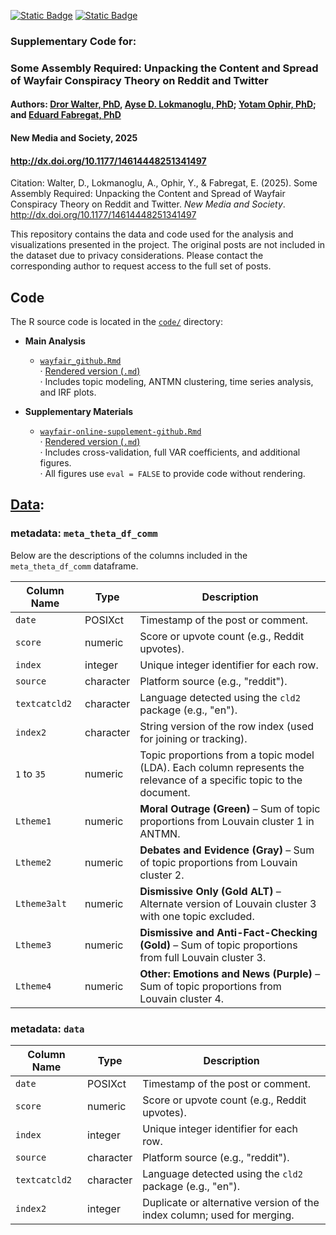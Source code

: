 [![Static Badge](https://img.shields.io/badge/R-blue)](https://github.com/aysedeniz09/someassemblyrequired)
[![Static Badge](https://img.shields.io/badge/DOI:10.1177/14614448251341497-yellow)](http://dx.doi.org/10.1177/14614448251341497)


### Supplementary Code for:
### Some Assembly Required: Unpacking the Content and Spread of Wayfair Conspiracy Theory on Reddit and Twitter
#### Authors: [Dror Walter, PhD](https://cas.gsu.edu/profile/dror-walter/), [Ayse D. Lokmanoglu, PhD](https://aysedeniz09.github.io/); [Yotam Ophir, PhD](https://ophiryotam.com/); and [Eduard Fabregat, PhD](https://scholar.google.com/citations?user=QSTQ3TAAAAAJ&hl=en)
#### New Media and Society, 2025
#### <http://dx.doi.org/10.1177/14614448251341497>

Citation: Walter, D., Lokmanoglu, A., Ophir, Y., & Fabregat, E. (2025).  Some Assembly Required: Unpacking the Content and Spread of Wayfair Conspiracy Theory on Reddit and Twitter. *New Media and Society*. http://dx.doi.org/10.1177/14614448251341497


This repository contains the data and code used for the analysis and visualizations presented in the project. The original posts are not included in the dataset due to privacy considerations. Please contact the corresponding author to request access to the full set of posts.

## Code

The R source code is located in the [`code/`](code/) directory:

- **Main Analysis**
  - [`wayfair_github.Rmd`](code/wayfair_github.Rmd)  
    · [Rendered version (`.md`)](wayfair_github.md)  
    · Includes topic modeling, ANTMN clustering, time series analysis, and IRF plots.

- **Supplementary Materials**
  - [`wayfair-online-supplement-github.Rmd`](code/wayfair-online-supplement-github.Rmd)  
    · [Rendered version (`.md`)](wayfair-online-supplement-github.md)  
    · Includes cross-validation, full VAR coefficients, and additional figures.  
    · All figures use `eval = FALSE` to provide code without rendering.

## [Data](https://github.com/aysedeniz09/someassemblyrequired/tree/main/data):

### metadata: `meta_theta_df_comm`

Below are the descriptions of the columns included in the `meta_theta_df_comm` dataframe.

| **Column Name** | **Type**    | **Description** |
|------------------|-------------|------------------|
| `date`           | POSIXct     | Timestamp of the post or comment. |
| `score`          | numeric     | Score or upvote count (e.g., Reddit upvotes). |
| `index`          | integer     | Unique integer identifier for each row. |
| `source`         | character   | Platform source (e.g., "reddit"). |
| `textcatcld2`    | character   | Language detected using the `cld2` package (e.g., "en"). |
| `index2`         | character   | String version of the row index (used for joining or tracking). |
| `1` to `35`      | numeric     | Topic proportions from a topic model (LDA). Each column represents the relevance of a specific topic to the document. |
| `Ltheme1`        | numeric     | **Moral Outrage (Green)** – Sum of topic proportions from Louvain cluster 1 in ANTMN. |
| `Ltheme2`        | numeric     | **Debates and Evidence (Gray)** – Sum of topic proportions from Louvain cluster 2. |
| `Ltheme3alt`     | numeric     | **Dismissive Only (Gold ALT)** – Alternate version of Louvain cluster 3 with one topic excluded. |
| `Ltheme3`        | numeric     | **Dismissive and Anti-Fact-Checking (Gold)** – Sum of topic proportions from full Louvain cluster 3. |
| `Ltheme4`        | numeric     | **Other: Emotions and News (Purple)** – Sum of topic proportions from Louvain cluster 4. |

### metadata: `data`

| **Column Name** | **Type**    | **Description** |
|------------------|-------------|------------------|
| `date`           | POSIXct     | Timestamp of the post or comment. |
| `score`          | numeric     | Score or upvote count (e.g., Reddit upvotes). |
| `index`          | integer     | Unique integer identifier for each row. |
| `source`         | character   | Platform source (e.g., "reddit"). |
| `textcatcld2`    | character   | Language detected using the `cld2` package (e.g., "en"). |
| `index2`         | integer     | Duplicate or alternative version of the index column; used for merging. |
